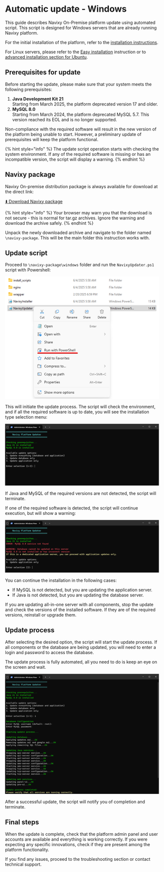 # Automatic update - Windows

This guide describes Navixy On-Premise platform update using automated script. This script is designed for Windows servers that are already running Navixy platform.

For the initial installation of the platform, refer to the [installation instructions](../../advanced-installation/windows-installation/windows-installation.md).

For Linux servers, please refer to the [Easy installation](../../easy-installation.md) instruction or to [advanced installation section for Ubuntu](../../advanced-installation/ubuntu-20/).

## Prerequisites for update

Before starting the update, please make sure that your system meets the following prerequisites:

1. **Java Development Kit 21** \
   Starting from March 2025, the platform deprecated version 17 and older.
2. **MySQL 8.0** \
   Starting from March 2024, the platform deprecated MySQL 5.7. This version reached its EOL and is no longer supported.

Non-compliance with the required software will result in the new version of the platform being unable to start. However, a preliminary update of prerequisites will keep the platform functional.

{% hint style="info" %}
The update script operation starts with checking the system environment. If any of the required software is missing or has an incompatible version, the script will display a warning.
{% endhint %}

## Navixy package

Navixy On-premise distribution package is always available for download at the direct link:

[⬇️ Download Navixy package](https://get.navixy.com/latest)

{% hint style="info" %}
Your browser may warn you that the download is not secure - this is normal for tar.gz archives. Ignore the warning and download the archive safely.
{% endhint %}

Unpack the newly downloaded archive and navigate to the folder named `\navixy-package`. This will be the main folder this instruction works with.

## Update script

Proceed to `\navixy-package\windows` folder and run the `NavixyUpdater.ps1` script with Powershell:

![NavixyUpdater](../../../../on-premise/on-premise/platform-installation/update/update-windows/attachments/image-20250604-135031.png)

This will initiate the update process. The script will check the environment, and if all the required software is up to date, you will see the installation type selection menu:

![Update menu](../../../../on-premise/on-premise/platform-installation/update/update-windows/attachments/image-20250604-135854.png)

If Java and MySQL of the required versions are not detected, the script will terminate.

If one of the required software is detected, the script will continue execution, but will show a warning:

![Error - service not found](../../../../on-premise/on-premise/platform-installation/update/update-windows/attachments/image-20250604-135235.png)

You can continue the installation in the following cases:

* If MySQL is not detected, but you are updating the application server.
* If Java is not detected, but you are updating the database server.

If you are updating all-in-one server with all components, stop the update and check the versions of the installed software. If they are of the required versions, reinstall or upgrade them.

## Update process

After selecting the desired option, the script will start the update process. If all components or the database are being updated, you will need to enter a login and password to access the database.

The update process is fully automated, all you need to do is keep an eye on the screen and wait.

![Update process](../../../../on-premise/on-premise/platform-installation/update/update-windows/attachments/image-20250605-120128.png)

After a successful update, the script will notify you of completion and terminate.

## Final steps

When the update is complete, check that the platform admin panel and user accounts are available and everything is working correctly. If you were expecting any specific innovations, check if they are present among the platform functionality.

If you find any issues, proceed to the troubleshooting section or contact technical support.
